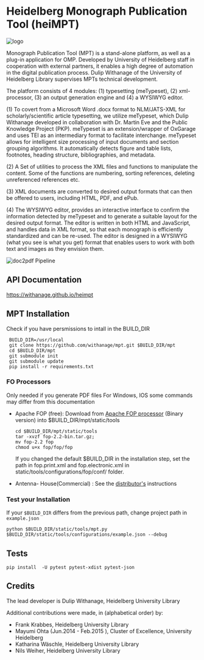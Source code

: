 # Heidelberg Monograph Publication  Tool (heiMPT)
![logo](https://raw.githubusercontent.com/withanage/heimpt/master/static/images/heiMPT.png)

Monograph Publication Tool (MPT) is a stand-alone platform, as well as a plug-in application for OMP. Developed by University of Heidelberg staff in cooperation with external partners, it enables a high degree of automation in the digital publication process. Dulip Withanage of the University of Heidelberg Library supervises MPTs technical development.

The platform consists of 4  modules: (1) typesetting (meTypeset), (2) xml-processor,  (3) an output generation engine and (4) a WYSIWYG editor.


(1) To covert from a Microsoft Word .docx format to NLM/JATS-XML for scholarly/scientific article typesetting, we utilize meTypeset, which Dulip Withanage developed in collaboration with Dr. Martin Eve and the Public Knowledge Project (PKP). meTypeset is an extension/wrapper of OxGarage and uses TEI as an intermediary format to facilitate interchange. meTypeset allows for intelligent size processing of input documents and section grouping algorithms. It automatically detects figure and table lists, footnotes, heading structure, bibliographies, and metadata.

(2)  A Set of utilities to process the  XML files  and functions to manipulate the content. Some of the functions are numbering, sorting references, deleting unreferenced references etc.

(3) XML documents are converted to desired output formats that can then be offered to users, including HTML, PDF, and ePub.

(4)  The WYSIWYG editor, provides an interactive interface to confirm the information detected by meTypeset and to generate a suitable layout for the desired output format. The editor is written in both HTML and JavaScript, and handles data in XML format, so that each monograph is efficiently standardized and can be re-used. The editor is designed in a WYSIWYG (what you see is what you get) format that enables users to work with both text and images as they envision them.

![doc2pdf Pipeline](https://raw.githubusercontent.com/withanage/heimpt/master/static/images/mpt.png)


## API Documentation

https://withanage.github.io/heimpt


## MPT Installation
 
Check if you have persmissions  to intall in the BUILD_DIR
 
```
 BUILD_DIR=/usr/local
 git clone https://github.com/withanage/mpt.git $BUILD_DIR/mpt 
 cd $BUILD_DIR/mpt
 git submodule init
 git submodule update
 pip install -r requirements.txt
```

### FO Processors 
Only needed if you generate PDF files
For Windows, IOS some commands may differ from this documentation 

* Apache FOP (free): Download from [Apache FOP processor](https://xmlgraphics.apache.org/fop/download.html) (Binary version) into  $BUILD_DIR/mpt/static/tools
  ```
  cd $BUILD_DIR/mpt/static/tools
  tar -xvzf fop-2.2-bin.tar.gz;
  mv fop-2.2 fop
  chmod u+x fop/fop/fop
  ```
  If you changed the default $BUILD_DIR in the installation step, set the path in fop.print.xml and fop.electronic.xml in static/tools/configurations/fop/conf/ folder.

* Antenna- House(Commercial) : See the [distributor's](https://www.antennahouse.com) instructions


### Test your  Installation
If your `$BUILD_DIR` differs from the previous path, change project path in `example.json`

```
python $BUILD_DIR/static/tools/mpt.py  $BUILD_DIR/static/tools/configurations/example.json --debug
```
## Tests
```
pip install  -U pytest pytest-xdist pytest-json

```


## Credits

The lead developer is Dulip Withanage,  Heidelberg  University Library

Additional contributions were made, in (alphabetical order) by:

* Frank Krabbes, Heidelberg  University Library 
* Mayumi Ohta (Jun.2014 - Feb.2015 ), Cluster of Excellence,  University Heidelberg
* Katharina Wäschle, Heidelberg  University Library 
* Nils Weiher, Heidelberg  University Library


